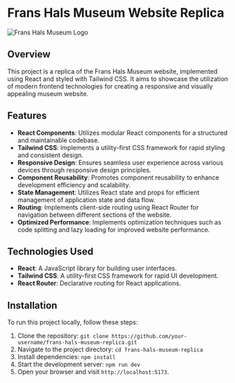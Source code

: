 # Frans Hals Museum Website Replica

![Frans Hals Museum Logo](https://encrypted-tbn0.gstatic.com/images?q=tbn:ANd9GcTDNYhbY79hNL616KF7BxEclTOwYr_Jd17vmA&usqp=CAU)

## Overview

This project is a replica of the Frans Hals Museum website, implemented using React and styled with Tailwind CSS. It aims to showcase the utilization of modern frontend technologies for creating a responsive and visually appealing museum website.

## Features

- **React Components**: Utilizes modular React components for a structured and maintainable codebase.
- **Tailwind CSS**: Implements a utility-first CSS framework for rapid styling and consistent design.
- **Responsive Design**: Ensures seamless user experience across various devices through responsive design principles.
- **Component Reusability**: Promotes component reusability to enhance development efficiency and scalability.
- **State Management**: Utilizes React state and props for efficient management of application state and data flow.
- **Routing**: Implements client-side routing using React Router for navigation between different sections of the website.
- **Optimized Performance**: Implements optimization techniques such as code splitting and lazy loading for improved website performance.

## Technologies Used

- **React**: A JavaScript library for building user interfaces.
- **Tailwind CSS**: A utility-first CSS framework for rapid UI development.
- **React Router**: Declarative routing for React applications.

## Installation

To run this project locally, follow these steps:

1. Clone the repository: `git clone https://github.com/your-username/frans-hals-museum-replica.git`
2. Navigate to the project directory: `cd frans-hals-museum-replica`
3. Install dependencies: `npm install`
4. Start the development server: `npm run dev`
5. Open your browser and visit `http://localhost:5173`.

